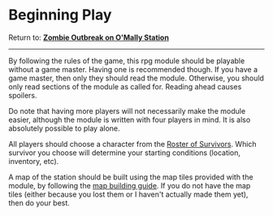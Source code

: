 # Beginning Play

Return to: [**Zombie Outbreak on O'Mally Station**](ZombieOutbreakOnOMallyStation.md)

---

By following the rules of the game, this rpg module should be playable without a game master. Having one is recommended though. If you have a game master, then only they should read the module. Otherwise, you should only read sections of the module as called for. Reading ahead causes spoilers.

Do note that having more players will not necessarily make the module easier, although the module is written with four players in mind. It is also absolutely possible to play alone.

All players should choose a character from the [Roster of Survivors](ZooomsRoster.md). Which survivor you choose will determine your starting conditions (location, inventory, etc).

A map of the station should be built using the map tiles provided with the module, by following the [map building guide](ZooomsMapBuildingGuide.md). If you do not have the map tiles (either because you lost them or I haven't actually made them yet), then do your best.